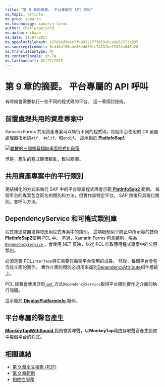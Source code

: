 ```yaml
---
title: "第 9 章的摘要。 平台專屬的 API 呼叫"
ms.topic: article
ms.prod: xamarin
ms.technology: xamarin-forms
author: charlespetzold
ms.author: chape
ms.date: 11/07/2017
ms.openlocfilehash: 637096d3ebb7fb90321f7f459e0ca9e51572d935
ms.sourcegitcommit: 6cd40d190abe38edd50fc74331be15324a845a28
ms.translationtype: MT
ms.contentlocale: zh-TW
ms.lasthandoff: 02/27/2018
---
```

# <a name="summary-of-chapter-9-platform-specific-api-calls"></a>第 9 章的摘要。 平台專屬的 API 呼叫

有時候會需要執行一些不同的程式碼的平台。 這一章探討技術。

## <a name="preprocessing-in-the-shared-asset-project"></a>前置處理共用的資產專案中

Xamarin.Forms 共用資產專案可以執行不同的程式碼，每個平台使用的 C# 前置處理器指示詞`#if`， `#elif`，和`endif`。 這示範於[ **PlatInfoSap1**](https://github.com/xamarin/xamarin-forms-book-samples/tree/master/Chapter09/PlatInfoSap1):

[![變數的三個螢幕擷取畫面格式化段落](images/ch09fg01-small.png "裝置型號和作業系統")](images/ch09fg01-large.png "裝置型號和作業系統")

但是，產生的程式碼很雜亂，難以閱讀。

## <a name="parallel-classes-in-the-shared-asset-project"></a>共用資產專案中的平行類別

更結構化的方式來執行 SAP 中的平台專屬程式碼會示範[ **PlatInfoSap2** ](https://github.com/xamarin/xamarin-forms-book-samples/tree/master/Chapter09/PlatInfoSap2)範例。 每個平台的專案包含同名的類別和方法，但實作該特定平台。 SAP 然後只具現化類別，並呼叫方法。

## <a name="dependencyservice-and-the-portable-class-library"></a>DependencyService 和可攜式類別庫

程式庫通常無法存取應用程式專案中的類別。 這項限制似乎防止中所示範的技術**PlatInfoSap2**使用 PCL 中。 不過，Xamarin.Forms 包含類別，名為[ `DependencyService` ](https://developer.xamarin.com/api/type/Xamarin.Forms.DependencyService/) ，會使用.NET 反映，以從 PCL 存取應用程式專案中的公用類別。

必須定義 PCL`interface`與它需要在每個平台使用的成員。 然後，每個平台會包含該介面的實作。 實作介面的類別必須用來識別[DependencyAttribute](https://developer.xamarin.com/api/type/Xamarin.Forms.DependencyAttribute/)組件層級上。

PCL 接著會使用泛型[ `Get` ](https://developer.xamarin.com/api/member/Xamarin.Forms.DependencyService.Get{T}/p/Xamarin.Forms.DependencyFetchTarget/)方法`DependencyService`取得平台類別實作之介面的執行個體。

這示範於[ **DisplayPlatformInfo** ](https://github.com/xamarin/xamarin-forms-book-samples/tree/master/Chapter09/DisplayPlatformInfo)範例。

## <a name="platform-specific-sound-generation"></a>平台專屬的聲音產生

[ **MonkeyTapWithSound** ](https://github.com/xamarin/xamarin-forms-book-samples/tree/master/Chapter09/MonkeyTapWithSound)範例會將嗶聲，以**MonkeyTap**藉由存取聲音產生設備中每個平台的程式。



## <a name="related-links"></a>相關連結

- [第 9 章全文檢索 (PDF)](https://download.xamarin.com/developer/xamarin-forms-book/XamarinFormsBook-Ch09-Apr2016.pdf)
- [第 9 章範例](https://github.com/xamarin/xamarin-forms-book-samples/tree/master/Chapter09)
- [相依性服務](~/xamarin-forms/app-fundamentals/dependency-service/index.md)
